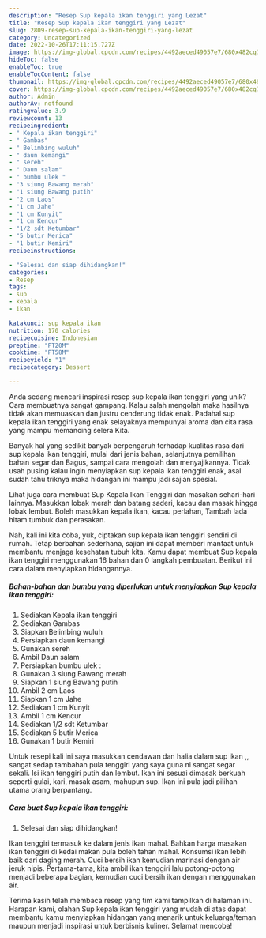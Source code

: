 ```yaml
---
description: "Resep Sup kepala ikan tenggiri yang Lezat"
title: "Resep Sup kepala ikan tenggiri yang Lezat"
slug: 2809-resep-sup-kepala-ikan-tenggiri-yang-lezat
category: Uncategorized
date: 2022-10-26T17:11:15.727Z
image: https://img-global.cpcdn.com/recipes/4492aeced49057e7/680x482cq70/sup-kepala-ikan-tenggiri-foto-resep-utama.jpg
hideToc: false
enableToc: true
enableTocContent: false
thumbnail: https://img-global.cpcdn.com/recipes/4492aeced49057e7/680x482cq70/sup-kepala-ikan-tenggiri-foto-resep-utama.jpg
cover: https://img-global.cpcdn.com/recipes/4492aeced49057e7/680x482cq70/sup-kepala-ikan-tenggiri-foto-resep-utama.jpg
author: Admin
authorAv: notfound
ratingvalue: 3.9
reviewcount: 13
recipeingredient:
- " Kepala ikan tenggiri"
- " Gambas"
- " Belimbing wuluh"
- " daun kemangi"
- " sereh"
- " Daun salam"
- " bumbu ulek "
- "3 siung Bawang merah"
- "1 siung Bawang putih"
- "2 cm Laos"
- "1 cm Jahe"
- "1 cm Kunyit"
- "1 cm Kencur"
- "1/2 sdt Ketumbar"
- "5 butir Merica"
- "1 butir Kemiri"
recipeinstructions:

- "Selesai dan siap dihidangkan!"
categories:
- Resep
tags:
- sup
- kepala
- ikan

katakunci: sup kepala ikan 
nutrition: 170 calories
recipecuisine: Indonesian
preptime: "PT20M"
cooktime: "PT58M"
recipeyield: "1"
recipecategory: Dessert

---
```





Anda sedang mencari inspirasi resep sup kepala ikan tenggiri yang unik? Cara membuatnya sangat gampang. Kalau salah mengolah maka hasilnya tidak akan memuaskan dan justru cenderung tidak enak. Padahal sup kepala ikan tenggiri yang enak selayaknya mempunyai aroma dan cita rasa yang mampu memancing selera Kita.





Banyak hal yang sedikit banyak berpengaruh terhadap kualitas rasa dari sup kepala ikan tenggiri, mulai dari jenis bahan, selanjutnya pemilihan bahan segar dan Bagus, sampai cara mengolah dan menyajikannya. Tidak usah pusing kalau ingin menyiapkan sup kepala ikan tenggiri enak,      asal sudah tahu triknya maka hidangan ini mampu jadi sajian spesial.














Lihat juga cara membuat Sup Kepala Ikan Tenggiri dan masakan sehari-hari lainnya. Masukkan lobak merah dan batang saderi, kacau dan masak hingga lobak lembut. Boleh masukkan kepala ikan, kacau perlahan, Tambah lada hitam tumbuk dan perasakan.






Nah, kali ini kita coba, yuk, ciptakan sup kepala ikan tenggiri sendiri di rumah. Tetap berbahan sederhana, sajian ini dapat memberi manfaat untuk membantu menjaga kesehatan tubuh kita. Kamu dapat membuat Sup kepala ikan tenggiri menggunakan 16 bahan dan 0 langkah pembuatan. Berikut ini cara dalam menyiapkan hidangannya.

<!--inarticleads1-->

##### Bahan-bahan dan bumbu yang diperlukan untuk menyiapkan Sup kepala ikan tenggiri:

1. Sediakan  Kepala ikan tenggiri
1. Sediakan  Gambas
1. Siapkan  Belimbing wuluh
1. Persiapkan  daun kemangi
1. Gunakan  sereh
1. Ambil  Daun salam
1. Persiapkan  bumbu ulek :
1. Gunakan 3 siung Bawang merah
1. Siapkan 1 siung Bawang putih
1. Ambil 2 cm Laos
1. Siapkan 1 cm Jahe
1. Sediakan 1 cm Kunyit
1. Ambil 1 cm Kencur
1. Sediakan 1/2 sdt Ketumbar
1. Sediakan 5 butir Merica
1. Gunakan 1 butir Kemiri


Untuk resepi kali ini saya masukkan cendawan dan halia dalam sup ikan ,, sangat sedap tambahan pula tenggiri yang saya guna ni sangat segar sekali. Isi ikan tenggiri putih dan lembut. Ikan ini sesuai dimasak berkuah seperti gulai, kari, masak asam, mahupun sup. Ikan ini pula jadi pilihan utama orang berpantang. 

<!--inarticleads2-->

##### Cara buat Sup kepala ikan tenggiri:


1. Selesai dan siap dihidangkan!

Ikan tenggiri termasuk ke dalam jenis ikan mahal. Bahkan harga masakan ikan tenggiri di kedai makan pula boleh tahan mahal. Konsumsi ikan lebih baik dari daging merah. Cuci bersih ikan kemudian marinasi dengan air jeruk nipis. Pertama-tama, kita ambil ikan tenggiri lalu potong-potong menjadi beberapa bagian, kemudian cuci bersih ikan dengan menggunakan air. 

Terima kasih telah membaca resep yang tim kami tampilkan di halaman ini. Harapan kami, olahan Sup kepala ikan tenggiri yang mudah di atas dapat membantu kamu menyiapkan hidangan yang menarik untuk keluarga/teman maupun menjadi inspirasi untuk berbisnis kuliner. Selamat mencoba!
